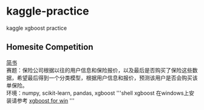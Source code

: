 # kaggle-practice
kaggle xgboost practice
## Homesite Competition
 [简书](http://www.jianshu.com/p/5709fa18cdb4 "悬停显示")  
 赛题：保险公司根据以往的用户信息和保险报价，以及最后是否购买了保险这些数据，希望最后得到一个分类模型，根据用户信息和报价，预测该用户是否会购买该单保险。  
 环境：numpy, scikit-learn, pandas, xgboost 
 '''shell
 xgboost 在windows上安装请参考 [xgboost for win](http://blog.csdn.net/songyu0120/article/details/52742894 "悬停显示")
 '''
